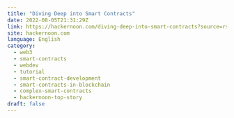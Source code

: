 ```yaml
---
title: "Diving Deep into Smart Contracts"
date: 2022-08-05T21:31:29Z
link: https://hackernoon.com/diving-deep-into-smart-contracts?source=rss&utm_medium=RSS&utm_source=news.12bit.vn
site: hackernoon.com
language: English
category:
  - web3
  - smart-contracts
  - webdev
  - tutorial
  - smart-contract-development
  - smart-contracts-in-blockchain
  - complex-smart-contracts
  - hackernoon-top-story
draft: false
---
```

